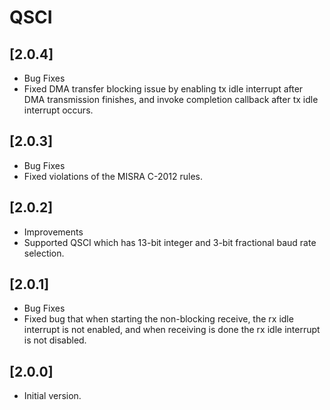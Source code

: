 # QSCI

## [2.0.4]

- Bug Fixes
- Fixed DMA transfer blocking issue by enabling tx idle interrupt after DMA transmission finishes, and
  invoke completion callback after tx idle interrupt occurs.

## [2.0.3]

- Bug Fixes
- Fixed violations of the MISRA C-2012 rules.

## [2.0.2]

- Improvements
- Supported QSCI which has 13-bit integer and 3-bit fractional baud rate selection.

## [2.0.1]

- Bug Fixes
- Fixed bug that when starting the non-blocking receive, the rx idle interrupt is not enabled, and when
  receiving is done the rx idle interrupt is not disabled.

## [2.0.0]

- Initial version.

